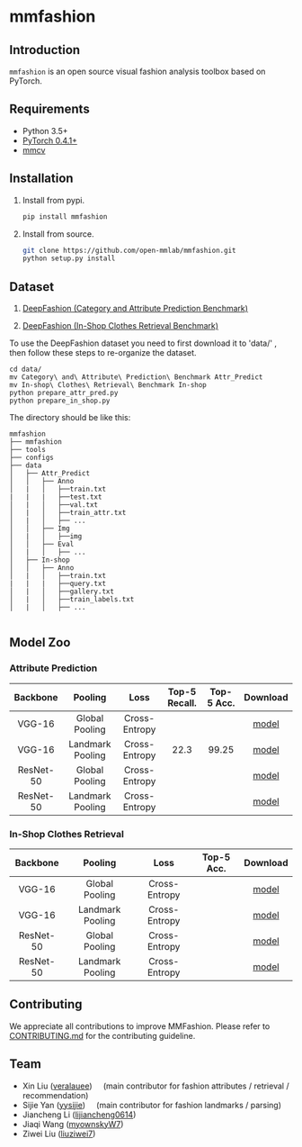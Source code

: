 # mmfashion

## Introduction

`mmfashion` is an open source visual fashion analysis toolbox based on PyTorch.


## Requirements

- Python 3.5+
- [PyTorch 0.4.1+](https://pytorch.org/)
- [mmcv](https://github.com/open-mmlab/mmcv)


## Installation

1. Install from pypi.

    ```bash
    pip install mmfashion
    ```

2. Install from source.

    ```bash
    git clone https://github.com/open-mmlab/mmfashion.git
    python setup.py install
    ```


## Dataset

1. [DeepFashion (Category and Attribute Prediction Benchmark)](http://mmlab.ie.cuhk.edu.hk/projects/DeepFashion/AttributePrediction.html)

2. [DeepFashion (In-Shop Clothes Retrieval Benchmark)](http://mmlab.ie.cuhk.edu.hk/projects/DeepFashion/InShopRetrieval.html)

To use the DeepFashion dataset you need to first download it to 'data/' , then follow these steps to re-organize the dataset.

```
cd data/
mv Category\ and\ Attribute\ Prediction\ Benchmark Attr_Predict
mv In-shop\ Clothes\ Retrieval\ Benchmark In-shop
python prepare_attr_pred.py
python prepare_in_shop.py

```

The directory should be like this:


```
mmfashion
├── mmfashion
├── tools
├── configs
├── data
│   ├── Attr_Predict
│   │   ├── Anno
│   |   │   ├──train.txt
|   |   |   ├──test.txt
│   |   │   ├──val.txt
│   |   │   ├──train_attr.txt
│   |   │   ├── ...
│   │   ├── Img
│   |   │   ├──img
│   │   ├── Eval
│   |   │   ├── ...
│   ├── In-shop
│   │   ├── Anno
│   |   │   ├──train.txt
|   |   |   ├──query.txt
│   |   │   ├──gallery.txt
│   |   │   ├──train_labels.txt
│   |   │   ├── ...


```


## Model Zoo

### Attribute Prediction

|   Backbone  |      Pooling     |      Loss     | Top-5 Recall. | Top-5 Acc. |      Download      |
| :---------: | :--------------: | :-----------: | :-----------: |:---------: | :----------------: |
|    VGG-16   |  Global Pooling  | Cross-Entropy |               |            |     [model]()      |
|    VGG-16   | Landmark Pooling | Cross-Entropy |     22.3      |   99.25    |     [model]()      |
|  ResNet-50  |  Global Pooling  | Cross-Entropy |               |            |     [model]()      |
|  ResNet-50  | Landmark Pooling | Cross-Entropy |               |            |     [model]()      |

### In-Shop Clothes Retrieval

|   Backbone  |      Pooling     |      Loss     |  Top-5 Acc. |      Download      |
| :---------: | :--------------: | :-----------: | :---------: | :----------------: |
|    VGG-16   |  Global Pooling  | Cross-Entropy |             |     [model]()      |
|    VGG-16   | Landmark Pooling | Cross-Entropy |             |     [model]()      |
|  ResNet-50  |  Global Pooling  | Cross-Entropy |             |     [model]()      |
|  ResNet-50  | Landmark Pooling | Cross-Entropy |             |     [model]()      |


## Contributing

We appreciate all contributions to improve MMFashion. Please refer to [CONTRIBUTING.md](CONTRIBUTING.md) for the contributing guideline.


## Team

* Xin Liu ([veralauee](https://github.com/veralauee)) &nbsp;&nbsp;&nbsp; (main contributor for fashion attributes / retrieval / recommendation)
* Sijie Yan ([yysijie](https://github.com/yysijie)) &nbsp;&nbsp;&nbsp; (main contributor for fashion landmarks / parsing)
* Jiancheng Li ([lijiancheng0614](https://github.com/lijiancheng0614))
* Jiaqi Wang ([myownskyW7](https://github.com/myownskyW7))
* Ziwei Liu ([liuziwei7](https://github.com/liuziwei7))
